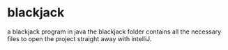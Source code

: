 # blackjack
a blackjack program in java
the blackjack folder contains all the necessary files to open the project straight away with intelliJ.
